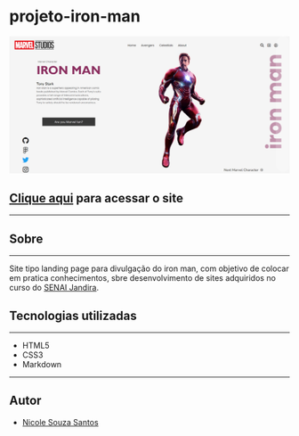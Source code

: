 # projeto-iron-man
![](./img/desktop.png)


## [Clique aqui](https://nicanico.github.io/projeto-iron-man/) para acessar o site
---

## Sobre
---
Site tipo landing page para divulgação do iron man, com objetivo de colocar em pratica conhecimentos, sbre desenvolvimento de sites adquiridos no curso do [SENAI Jandira](https://jandira.sp.senai.br/).

## Tecnologias utilizadas
---
- HTML5
- CSS3
- Markdown
---
## Autor
- [Nicole Souza Santos](https://github.com/nicanico)
